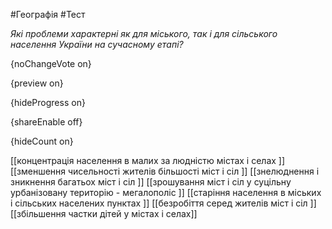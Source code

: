 #Географія #Тест

*Які проблеми характерні як для міського, так і для сільського населення України на сучасному етапі?*

{noChangeVote on}

{preview on}

{hideProgress on}

{shareEnable off}

{hideCount on}

[[концентрація населення в малих за людністю містах і селах ]]
[[зменшення чисельності жителів більшості міст і сіл ]]
[[знелюднення і зникнення багатьох міст і сіл ]]
[[зрошування міст і сіл у суцільну урбанізовану територію - мегалополіс ]]
[[старіння населення в міських і сільських населених пунктах ]]
[[безробіття серед жителів міст і сіл ]]
[[збільшення частки дітей у містах і селах]]
